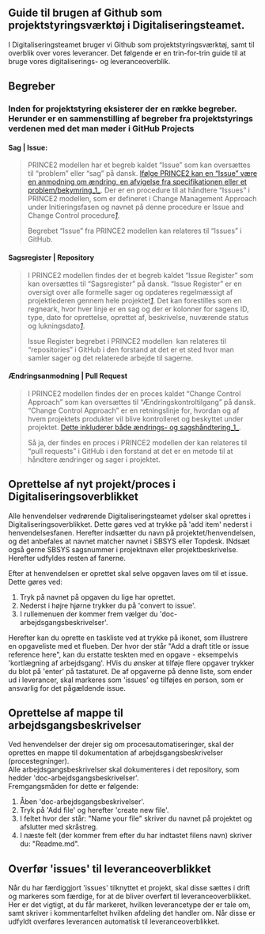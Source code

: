 ## Guide til brugen af Github som projektstyringsværktøj i Digitaliseringsteamet.

I Digitaliseringsteamet bruger vi Github som projektstyringsværktøj, samt til overblik over vores leverancer. Det følgende er en trin-for-trin guide til at bruge vores digitaliserings- og leveranceoverblik.

## Begreber

### Inden for projektstyring eksisterer der en række begreber. Herunder er en sammenstilling af begreber fra projektstyrings verdenen med det man møder i GitHub Projects

#### Sag | Issue:

> PRINCE2 modellen har et begreb kaldet “Issue” som kan oversættes til “problem” eller “sag” på dansk. [Ifølge PRINCE2 kan en “Issue” være en anmodning om ændring, en afvigelse fra specifikationen eller et problem/bekymring_1_](https://prince2.wiki/management-products/issue-report/). Der er en procedure til at håndtere “Issues” i PRINCE2 modellen, som er defineret i Change Management Approach under Initieringsfasen og navnet på denne procedure er Issue and Change Control procedure[_1_](https://prince2.wiki/management-products/issue-report/).
> 
> Begrebet “Issue” fra PRINCE2 modellen kan relateres til “Issues” i GitHub.

#### Sagsregister | Repository

> I PRINCE2 modellen findes der et begreb kaldet “Issue Register” som kan oversættes til “Sagsregister” på dansk. “Issue Register” er en oversigt over alle formelle sager og opdateres regelmæssigt af projektlederen gennem hele projektet[_1_](https://prince2.wiki/management-products/issue-register/). Det kan forestilles som en regneark, hvor hver linje er en sag og der er kolonner for sagens ID, type, dato for oprettelse, oprettet af, beskrivelse, nuværende status og lukningsdato[_1_](https://prince2.wiki/management-products/issue-register/).
> 
> Issue Register begrebet i PRINCE2 modellen  kan relateres til “repositories” i GitHub i den forstand at det er et sted hvor man samler sager og det relaterede arbejde til sagerne.

#### Ændringsanmodning | Pull Request

> I PRINCE2 modellen findes der en proces kaldet “Change Control Approach” som kan oversættes til “Ændringskontroltilgang” på dansk. “Change Control Approach” er en retningslinje for, hvordan og af hvem projektets produkter vil blive kontrolleret og beskyttet under projektet. [Dette inkluderer både ændrings- og sagshåndtering_1_](https://prince2.wiki/management-products/change-control-approach/).
> 
> Så ja, der findes en proces i PRINCE2 modellen der kan relateres til “pull requests” i GitHub i den forstand at det er en metode til at håndtere ændringer og sager i projektet.

## Oprettelse af nyt projekt/proces i Digitaliseringsoverblikket

Alle henvendelser vedrørende Digitaliseringsteamet ydelser skal oprettes i Digitaliseringsoverblikket. Dette gøres ved at trykke på 'add item' nederst i henvendelsesfanen. Herefter indsætter du navn på projektet/henvendelsen, og det anbefales at navnet matcher navnet i SBSYS eller Topdesk. INdsæt også gerne SBSYS sagsnummer i projektnavn eller projektbeskrivelse. Herefter udfyldes resten af fanerne. 

Efter at henvendelsen er oprettet skal selve opgaven laves om til et issue. Dette gøres ved:

1.  Tryk på navnet på opgaven du lige har oprettet.
2.  Nederst i højre hjørne trykker du på 'convert to issue'.
3.  I rullemenuen der kommer frem vælger du 'doc-arbejdsgangsbeskrivelser'.

Herefter kan du oprette en taskliste ved at trykke på ikonet, som illustrere en opgaveliste med et flueben. Der hvor der står "Add a draft title or issue reference here", kan du erstatte teskten med en opgave - eksempelvis 'kortlægning af arbejdsgang'. HVis du ønsker at tilføje flere opgaver trykker du blot på 'enter' på tastaturet. De af opgaverne på denne liste, som ender ud i leverancer, skal markeres som 'issues' og tilføjes en person, som er ansvarlig for det pågældende issue.

## Oprettelse af mappe til arbejdsgangsbeskrivelser

Ved henvendelser der drejer sig om procesautomatiseringer, skal der oprettes en mappe til dokumentation af arbejdsgangsbeskrivelser (procestegninger).  
Alle arbejdsgangsbeskrivelser skal dokumenteres i det repository, som hedder 'doc-arbejdsgangsbeskrivelser'.  
Fremgangsmåden for dette er følgende:

1.  Åben 'doc-arbejdsgangsbeskrivelser'.
2.  Tryk på 'Add file' og herefter 'create new file'.
3.  I feltet hvor der står: "Name your file" skriver du navnet på projektet og afslutter med skråstreg.
4.  I næste felt (der kommer frem efter du har indtastet filens navn) skriver du: "Readme.md".

## Overfør 'issues' til leveranceoverblikket
Når du har færdiggjort 'issues' tilknyttet et projekt, skal disse sættes i drift og markeres som færdige, for at de bliver overført til leveranceoverblikket. Her er det vigtigt, at du får markeret, hvilken leverancetype der er tale om, samt skriver i kommentarfeltet hvilken afdeling det handler om. Når disse er udfyldt overføres leverancen automatisk til leveranceoverblikket. 
